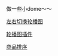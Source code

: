 做一些小dome～～

[左右切换轮播图](https://github.com/hjy0810/demo/tree/master/swiper)

[轮播图插件](https://github.com/hjy0810/demo/tree/master/swiper-plugin)

[商品排序](https://github.com/hjy0810/demo/tree/master/%E5%95%86%E5%93%81%E6%8E%92%E5%BA%8F)
